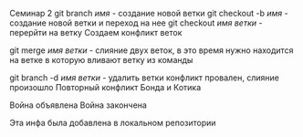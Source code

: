 
Семинар 2
git branch *имя* - создание новой ветки
git checkout -b *имя* - создание новой ветки и переход на нее
git checkout *имя ветки* - перерйти на ветку
Создаем конфликт веток 

git merge *имя ветки* - слияние двух веток, в это время нужно находится на ветке в которую вливают ветку из команды

git branch -d *имя ветки* - удалить ветки
конфликт провален, слияние произошло
Повторный конфликт Бонда и Котика











Война объявлена
Война закончена 

Эта инфа была добавлена в локальном репозитории